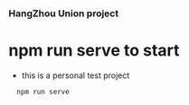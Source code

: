 ### HangZhou Union project

# npm run serve to start

- this is a personal test project

```js
  npm run serve
```